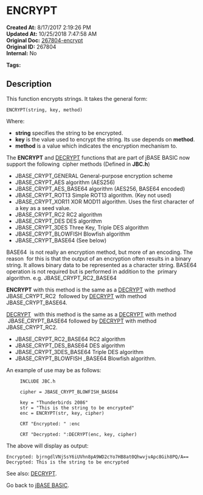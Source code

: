 # ENCRYPT

**Created At:** 8/17/2017 2:19:26 PM  
**Updated At:** 10/25/2018 7:47:58 AM  
**Original Doc:** [267804-encrypt](https://docs.jbase.com/36868-jbase-basic/267804-encrypt)  
**Original ID:** 267804  
**Internal:** No  

**Tags:**
<badge text='encryption' vertical='middle' />

## Description

This function encrypts strings. It takes the general form:

```
ENCRYPT(string, key, method)
```

Where:

- **string** specifies the string to be encrypted.
- **key** is the value used to encrypt the string. Its use depends on **method**.
- **method** is a value which indicates the encryption mechanism to.

The **ENCRYPT** and [DECRYPT](./../decrypt) functions that are part of jBASE BASIC now support the following  cipher methods (Defined in **JBC.h**)

- JBASE\_CRYPT\_GENERAL General-purpose encryption scheme
- JBASE\_CRYPT\_AES algorithm (AES256)
- JBASE\_CRYPT\_AES\_BASE64 algorithm (AES256, BASE64 encoded)
- JBASE\_CRYPT\_ROT13 Simple ROT13 algorithm. (Key not used)
- JBASE\_CRYPT\_XOR11 XOR MOD11 algorithm. Uses the first character of a key as a seed value.
- JBASE\_CRYPT\_RC2 RC2 algorithm
- JBASE\_CRYPT\_DES DES algorithm
- JBASE\_CRYPT\_3DES Three Key, Triple DES algorithm
- JBASE\_CRYPT\_BLOWFISH Blowfish algorithm
- JBASE\_CRYPT\_BASE64 (See below)

BASE64  is not really an encryption method, but more of an encoding. The reason  for this is that the output of an encryption often results in a binary string. It allows binary data to be represented as a character string. BASE64 operation is not required but is performed in addition to the  primary algorithm. e.g. JBASE\_CRYPT\_RC2\_BASE64

**ENCRYPT** with this method is the same as a [DECRYPT](./../decrypt) with method JBASE\_CRYPT\_RC2  followed by [DECRYPT](./../decrypt) with method JBASE\_CRYPT\_BASE64.

[DECRYPT](./../decrypt)  with this method is the same as a [DECRYPT](./../decrypt) with method  JBASE\_CRYPT\_BASE64 followed by [DECRYPT](./../decrypt) with method JBASE\_CRYPT\_RC2.

- JBASE\_CRYPT\_RC2\_BASE64 RC2 algorithm
- JBASE\_CRYPT\_DES\_BASE64 DES algorithm
- JBASE\_CRYPT\_3DES\_BASE64 Triple DES algorithm
- JBASE\_CRYPT\_BLOWFISH \_BASE64 Blowfish algorithm.

An example of use may be as follows:

```
     INCLUDE JBC.h

     cipher = JBASE_CRYPT_BLOWFISH_BASE64

     key = "Thunderbirds 2086"
     str = "This is the string to be encrypted"
     enc = ENCRYPT(str, key, cipher)

     CRT "Encrypted: " :enc

     CRT "Decrypted: ":DECRYPT(enc, key, cipher)
```

The above will display as output:

```
Encrypted: bjrngdlVNjSsY6iUVhn8pA9WD2cYo7HB8at0QhwvjvApc8Gih8PQ/A==
Decrypted: This is the string to be encrypted
```

See also: [DECRYPT](./../decrypt).

Go back to [jBASE BASIC](./../jbase-basic-programmers-reference-guide).
